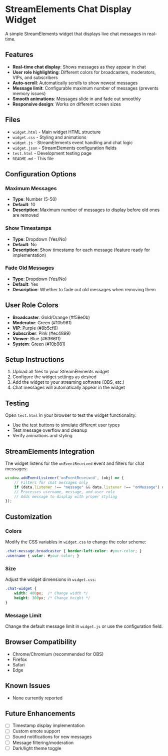 # StreamElements Chat Display Widget

A simple StreamElements widget that displays live chat messages in real-time.

## Features

- **Real-time chat display**: Shows messages as they appear in chat
- **User role highlighting**: Different colors for broadcasters, moderators, VIPs, and subscribers
- **Auto-scroll**: Automatically scrolls to show newest messages
- **Message limit**: Configurable maximum number of messages (prevents memory issues)
- **Smooth animations**: Messages slide in and fade out smoothly
- **Responsive design**: Works on different screen sizes

## Files

- `widget.html` - Main widget HTML structure
- `widget.css` - Styling and animations
- `widget.js` - StreamElements event handling and chat logic
- `widget.json` - StreamElements configuration fields
- `test.html` - Development testing page
- `README.md` - This file

## Configuration Options

### Maximum Messages
- **Type**: Number (5-50)
- **Default**: 10
- **Description**: Maximum number of messages to display before old ones are removed

### Show Timestamps
- **Type**: Dropdown (Yes/No)
- **Default**: No
- **Description**: Show timestamp for each message (feature ready for implementation)

### Fade Old Messages
- **Type**: Dropdown (Yes/No)
- **Default**: Yes
- **Description**: Whether to fade out old messages when removing them

## User Role Colors

- **Broadcaster**: Gold/Orange (#f59e0b)
- **Moderator**: Green (#10b981)
- **VIP**: Purple (#8b5cf6)
- **Subscriber**: Pink (#ec4899)
- **Viewer**: Blue (#6366f1)
- **System**: Green (#10b981)

## Setup Instructions

1. Upload all files to your StreamElements widget
2. Configure the widget settings as desired
3. Add the widget to your streaming software (OBS, etc.)
4. Chat messages will automatically appear in the widget

## Testing

Open `test.html` in your browser to test the widget functionality:
- Use the test buttons to simulate different user types
- Test message overflow and cleanup
- Verify animations and styling

## StreamElements Integration

The widget listens for the `onEventReceived` event and filters for chat messages:

```javascript
window.addEventListener('onEventReceived', (obj) => {
    // Filters for chat messages only
    if (data.listener !== "message" && data.listener !== "onMessage") return;
    // Processes username, message, and user role
    // Adds message to display with proper styling
});
```

## Customization

### Colors
Modify the CSS variables in `widget.css` to change the color scheme:

```css
.chat-message.broadcaster { border-left-color: #your-color; }
.username { color: #your-color; }
```

### Size
Adjust the widget dimensions in `widget.css`:

```css
.chat-widget {
    width: 400px;  /* Change width */
    height: 300px; /* Change height */
}
```

### Message Limit
Change the default message limit in `widget.js` or use the configuration field.

## Browser Compatibility

- Chrome/Chromium (recommended for OBS)
- Firefox
- Safari
- Edge

## Known Issues

- None currently reported

## Future Enhancements

- [ ] Timestamp display implementation
- [ ] Custom emote support
- [ ] Sound notifications for new messages
- [ ] Message filtering/moderation
- [ ] Dark/light theme toggle